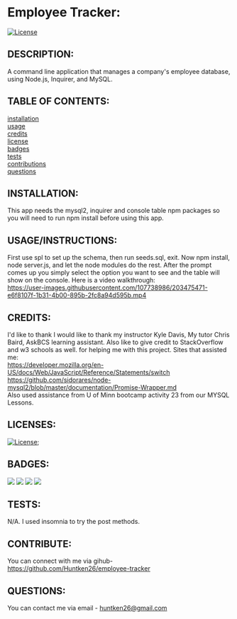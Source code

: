 # Employee Tracker:

  [![License](https://img.shields.io/badge/License-MIT-yellow.svg)](https://opensource.org/licenses/MIT)
  
## DESCRIPTION:

A command line application that manages a company's employee database, using Node.js, Inquirer, and MySQL.

## TABLE OF CONTENTS:

[installation](#installation) <br/>
[usage](#usageinstructions)<br/>
[credits](#credits)<br/>
[license](#licenses)<br/>
[badges](#badges)<br/>
[tests](#tests)<br/>
[contributions](#contribute)<br/>
[questions](#questions)<br/>

## INSTALLATION:

This app needs the mysql2, inquirer and console table npm packages so you will need to run npm install before using this app.

## USAGE/INSTRUCTIONS:

First use spl to set up the schema, then run seeds.sql, exit. Now npm install, node server.js, and let the node modules do the rest. After the prompt comes up you simply select the option you want to see and the table will show on the console. Here is a video walkthrough: <br>
https://user-images.githubusercontent.com/107738986/203475471-e6f8107f-1b31-4b00-895b-2fc8a94d595b.mp4

## CREDITS:

I'd like to thank I would like to thank my instructor Kyle Davis, My tutor Chris Baird, AskBCS learning assistant. Also like to give credit to StackOverflow and w3 schools as well. for helping me with this project.
Sites that assisted me: <br>
https://developer.mozilla.org/en-US/docs/Web/JavaScript/Reference/Statements/switch <br>
https://github.com/sidorares/node-mysql2/blob/master/documentation/Promise-Wrapper.md <br>
Also used assistance from U of Minn bootcamp activity 23 from our MYSQL Lessons.


## LICENSES:


[![License](https://img.shields.io/badge/License-MIT-yellow.svg)](https://opensource.org/licenses/MIT);

## BADGES:
<img src="https://img.shields.io/badge/Visual_Studio_Code-0078D4?style=for-the-badge&logo=visual%20studio%20code&logoColor=white" />
<img src="https://img.shields.io/badge/Node.js-339933?style=for-the-badge&logo=nodedotjs&logoColor=white" />
<img src="https://img.shields.io/badge/json-5E5C5C?style=for-the-badge&logo=json&logoColor=white" />
<img src="https://img.shields.io/badge/JavaScript-323330?style=for-the-badge&logo=javascript&logoColor=F7DF1E" />

## TESTS:

N/A. I used insomnia to try the post methods.

## CONTRIBUTE:

You can connect with me via gihub- https://github.com/Huntken26/employee-tracker

## QUESTIONS:

You can contact me via email - huntken26@gmail.com